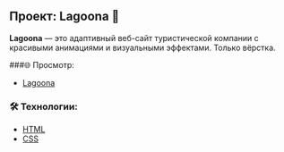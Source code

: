 ## Проект: Lagoona 🌴

**Lagoona** — это адаптивный веб-сайт туристической компании с красивыми анимациями и визуальными эффектами. Только вёрстка.

###🌐 Просмотр:
- [Lagoona](https://cheradam13.github.io/Lagoona/)

### 🛠️ Технологии:

- [HTML](https://developer.mozilla.org/ru/docs/Web/HTML)
- [CSS](https://developer.mozilla.org/en-US/docs/Web/CSS)
